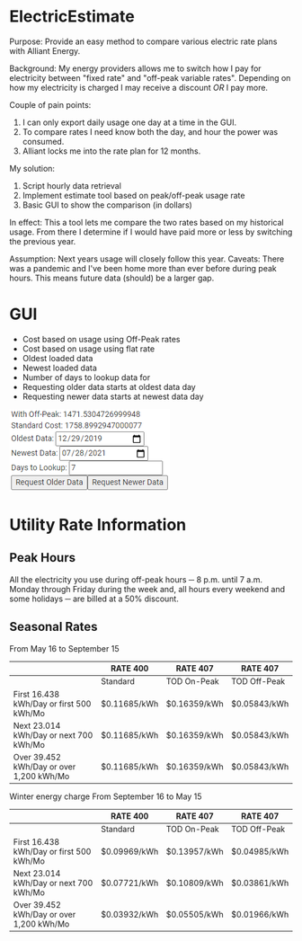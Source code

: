 # ElectricEstimate
Purpose: Provide an easy method to compare various electric rate plans with Alliant Energy.

Background: My energy providers allows me to switch how I pay for electricity between "fixed rate" and "off-peak variable rates".
Depending on how my electricity is charged I may receive a discount *OR* I pay more.

Couple of pain points:
1) I can only export daily usage one day at a time in the GUI.
2) To compare rates I need know both the day, and hour the power was consumed.
3) Alliant locks me into the rate plan for 12 months. 

My solution:
1) Script hourly data retrieval
2) Implement estimate tool based on peak/off-peak usage rate
3) Basic GUI to show the comparison (in dollars)

In effect: This a tool lets me compare the two rates based on my historical usage. From there I determine if I would have paid more or less by switching the previous year.

Assumption: Next years usage will closely follow this year.
Caveats: There was a pandemic and I've been home more than ever before during peak hours. This means future data (should) be a larger gap.

# GUI
* Cost based on usage using Off-Peak rates
* Cost based on usage using flat rate
* Oldest loaded data 
* Newest loaded data 
* Number of days to lookup data for
* Requesting older data starts at oldest data day
* Requesting newer data starts at newest data day

![GUI](GUI.png)

# Utility Rate Information

## Peak Hours
All the electricity you use during off-peak hours ─ 8 p.m. until 7 a.m. Monday through Friday during the week and, all hours every weekend and some holidays ─ are billed at a 50% discount.

## Seasonal Rates
From May 16 to September 15

| | RATE 400 | RATE 407 | RATE 407 |
| - | -------- | ----------- | ------------ |
| | Standard | TOD On-Peak | TOD Off-Peak |
| First 16.438 kWh/Day or first 500 kWh/Mo |	$0.11685/kWh | $0.16359/kWh | $0.05843/kWh |
| Next 23.014 kWh/Day or next 700 kWh/Mo | $0.11685/kWh | $0.16359/kWh | $0.05843/kWh |
| Over 39.452 kWh/Day or over 1,200 kWh/Mo	| $0.11685/kWh | $0.16359/kWh | $0.05843/kWh |

Winter energy charge
From September 16 to May 15

|   | RATE 400 | RATE 407 | RATE 407 |
| - | -------- | ----------- | ------------ |
|   | Standard   | TOD On-Peak | TOD Off-Peak |
|First 16.438 kWh/Day or first 500 kWh/Mo |	$0.09969/kWh | $0.13957/kWh | $0.04985/kWh |
| Next 23.014 kWh/Day or next 700 kWh/Mo | $0.07721/kWh | $0.10809/kWh | $0.03861/kWh |
| Over 39.452 kWh/Day or over 1,200 kWh/Mo | $0.03932/kWh | $0.05505/kWh| $0.01966/kWh |
